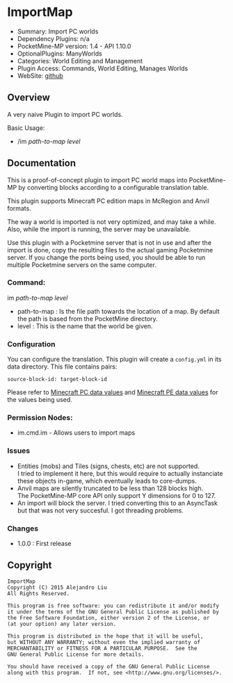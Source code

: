 ImportMap
==========

* Summary: Import PC worlds
* Dependency Plugins: n/a
* PocketMine-MP version: 1.4 - API 1.10.0
* OptionalPlugins: ManyWorlds
* Categories: World Editing and Management
* Plugin Access: Commands, World Editing, Manages Worlds
* WebSite: [github](https://github.com/alejandroliu/pocketmine-plugins/tree/master/ImportMap)

Overview
--------

A very naive Plugin to import PC worlds.

Basic Usage:

* /im *path-to-map* *level*

Documentation
-------------

This is a proof-of-concept plugin to import PC world maps into
PocketMine-MP by converting blocks according to a
configurable translation table.


This plugin supports Minecraft PC edition maps in McRegion and Anvil
formats.

The way a world is imported is not very optimized, and may take
a while.  Also, while the import is running, the server may be
unavailable.

Use this plugin with a Pocketmine server that is not in use and after
the import is done, copy the resulting files to the actual gaming
Pocketmine server.  If you change the ports being used, you should be
able to run multiple Pocketmine servers on the same computer.

### Command:

im *path-to-map* *level*

* path-to-map : Is the file path towards the location of a map.  By
  default the path is based from the PocketMine directory.
* level : This is the name that the world be given.

### Configuration

You can configure the translation.  This plugin will create a
`config.yml` in its data directory.  This file contains pairs:

    source-block-id: target-block-id

Please refer to
[Minecraft PC data values](http://minecraft.gamepedia.com/Data_values)
and
[Minecraft PE data values](http://minecraft.gamepedia.com/Data_values_%28Pocket_Edition%29)
for the values being used.

### Permission Nodes:

* im.cmd.im - Allows users to import maps

### Issues


* Entities (mobs) and Tiles (signs, chests, etc) are not supported.  
  I tried to implement it here, but this would require to actually
  instanciate these objects in-game, which eventually leads to
  core-dumps.
* Anvil maps are silently truncated to be less than 128 blocks high.  
  The PocketMine-MP core API only support Y dimensions for 0 to 127.
* An import will block the server.  I tried converting this to an
  AsyncTask but that was not very succesful.  I got threading problems.

### Changes

* 1.0.0 : First release

Copyright
---------

    ImportMap
    Copyright (C) 2015 Alejandro Liu  
    All Rights Reserved.

    This program is free software: you can redistribute it and/or modify
    it under the terms of the GNU General Public License as published by
    the Free Software Foundation, either version 2 of the License, or
    (at your option) any later version.

    This program is distributed in the hope that it will be useful,
    but WITHOUT ANY WARRANTY; without even the implied warranty of
    MERCHANTABILITY or FITNESS FOR A PARTICULAR PURPOSE.  See the
    GNU General Public License for more details.

    You should have received a copy of the GNU General Public License
    along with this program.  If not, see <http://www.gnu.org/licenses/>.
